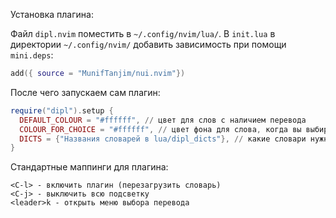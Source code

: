 Установка плагина:

Файл ```dipl.nvim``` поместить в ```~/.config/nvim/lua/```.
В ```init.lua``` в директории ```~/.config/nvim/``` добавить зависимость при помощи ```mini.deps```:

```lua
add({ source = "MunifTanjim/nui.nvim"})
```
После чего запускаем сам плагин:

```lua
require("dipl").setup {
  DEFAULT_COLOUR = "#ffffff", // цвет для слов с наличием перевода
  COLOUR_FOR_CHOICE = "#ffffff", // цвет фона для слова, когда вы выбираете перевод
  DICTS = {"Названия словарей в lua/dipl_dicts"}, // какие словари нужно использовать
}
```

Стандартные маппинги для плагина:

```
<C-l> - включить плагин (перезагрузить словарь)
<C-j> - выключить всю подсветку 
<leader>k - открыть меню выбора перевода
```
